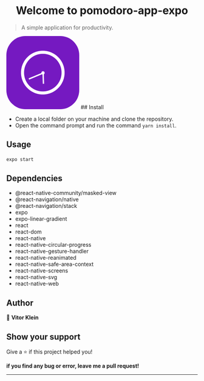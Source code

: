 <h1 align="center">Welcome to pomodoro-app-expo</h1>
<p>
</p>

> A simple application for productivity.
<img src="https://github.com/Vitor-Klein/Pomodora_app/blob/master/assets/icon.png" style="border-radius:50px" />
## Install

* Create a local folder on your machine and clone the repository.
* Open the command prompt and run the command ```yarn install```.

## Usage

```sh
expo start 
```
## Dependencies 
  * @react-native-community/masked-view
  * @react-navigation/native
  * @react-navigation/stack
  * expo
  * expo-linear-gradient
  * react
  * react-dom
  * react-native
  * react-native-circular-progress
  * react-native-gesture-handler
  * react-native-reanimated
  * react-native-safe-area-context
  * react-native-screens
  * react-native-svg
  * react-native-web
  
## Author

👤 **Vitor Klein**

## Show your support

Give a ⭐️ if this project helped you!

**if you find any bug or error, leave me a pull request!**

***
